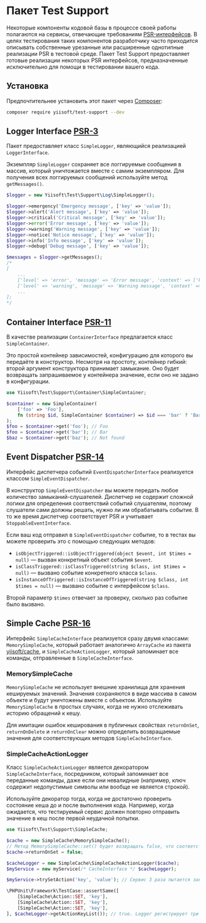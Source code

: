 # Пакет Test Support

Некоторые компоненты кодовой базы в процессе своей работы полагаются на сервисы, отвечающие требованиям [PSR-интерфейсов](https://www.php-fig.org/psr/).
В целях тестирования таких компонентов разработчику часто приходится описывать собственные урезанные или расширенные
однотипные реализации PSR в тестовой среде.
Пакет Test Support предоставляет готовые реализации некоторых PSR интерфейсов, предназначенные исключительно для помощи в тестировании вашего кода.

## Установка

Предпочтительнее установить этот пакет через [Composer](https://getcomposer.org/download/):

```bash
composer require yiisoft/test-support --dev
```

## Logger Interface [PSR-3](https://github.com/php-fig/log)

Пакет предоставляет класс `SimpleLogger`, являющийся реализацией `LoggerInterface`.

Экземпляр `SimpleLogger` сохраняет все логгируемые сообщения в массив, который уничтожается вместе с самим экземпляром.
Для получения всех логгируемых сообщений используйте метод `getMessages()`.

```php
$logger = new Yiisoft\Test\Support\Log\SimpleLogger();

$logger->emergency('Emergency message', ['key' => 'value']);
$logger->alert('Alert message', ['key' => 'value']);
$logger->critical('Critical message', ['key' => 'value']);
$logger->error('Error message', ['key' => 'value']);
$logger->warning('Warning message', ['key' => 'value']);
$logger->notice('Notice message', ['key' => 'value']);
$logger->info('Info message', ['key' => 'value']);
$logger->debug('Debug message', ['key' => 'value']);

$messages = $logger->getMessages();
/*
[
    ...
    ['level' => 'error', 'message' => 'Error message', 'context' => ['key' => 'value']];
    ['level' => 'warning', 'message' => 'Warning message', 'context' => ['key' => 'value']];
    ...
];
*/
```

## Container Interface [PSR-11](https://github.com/php-fig/container)

В качестве реализации `ContainerInterface` предлагается класс `SimpleContainer`.

Это простой контейнер зависимостей, конфигурацию для которого вы передаёте в конструктор.
Несмотря на простоту, контейнер гибкий: второй аргумент конструктора принимает замыкание. Оно
будет возвращать запрашиваемое у контейнера значение, если оно не задано в конфигурации.

```php
use Yiisoft\Test\Support\Container\SimpleContainer;

$container = new SimpleContainer(
    ['foo' => 'Foo'],
    fn (string $id, SimpleContainer $container) => $id === 'bar' ? 'Bar' : 'Not found'
);
$foo = $container->get('foo'); // Foo
$foo = $container->get('bar'); // Bar
$baz = $container->get('baz'); // Not found
```

## Event Dispatcher [PSR-14](https://github.com/php-fig/event-dispatcher)

Интерфейс диспетчера событий `EventDispatcherInterface` реализуется классом `SimpleEventDispatcher`.

В конструктор `SimpleEventDispatcher` вы можете передать любое количество замыканий-слушателей.
Диспетчер не содержит сложной логики для определения соответствий событий слушателям, поэтому слушатели сами должны
решать, нужно ли им обрабатывать событие.
В то же время диспетчер соответствует PSR и учитывает `StoppableEventInterface`.

Если ваш код отправил в `SimpleEventDispatcher` событие, то в тестах вы можете проверить это с помощью следующих методов:

- `isObjectTriggered::isObjectTriggered(object $event, int $times = null)` — вызван конкретный объект события `$event`.
- `isClassTriggered::isClassTriggered(string $class, int $times = null)` — вызвано событие конкретного класса `$class`.
- `isInstanceOfTriggered::isInstanceOfTriggered(string $class, int $times = null)` — вызвано событие с интерфейсом `$class`.

Второй параметр `$times` отвечает за проверку, сколько раз событие было вызвано.

## Simple Cache [PSR-16](https://github.com/php-fig/simple-cache)

Интерфейс `SimpleCacheInterface` реализуется сразу двумя классами:
`MemorySimpleCache`, который работает аналогично `ArrayCache` из пакета
[yiisoft/cache](https://github.com/yiisoft/cache),
и `SimpleCacheActionLogger`, который запоминает все команды, отправленные в `SimpleCacheInterface`.

### MemorySimpleCache

`MemorySimpleCache` не использует внешние хранилища для хранения кешируемых значений. Значения
сохраняются в виде массива в самом объекте и будут уничтожены вместе с объектом.
Используйте `MemorySimpleCache` в простых случаях, когда не нужно отслеживать историю обращений к кешу.

Для имитации ошибок кеширования в публичных свойствах `returnOnSet`, `returnOnDelete` и `returnOnClear`
можно определить возвращаемые значения для соответствующих методов `SimpleCacheInterface`.

### SimpleCacheActionLogger

Класс `SimpleCacheActionLogger` является декоратором `SimpleCacheInterface`, посредником, который запоминает все
переданные команды, даже если они невалидные (например, ключ содержит недопустимые символы или вообще не является
строкой).

Используйте декоратор тогда, когда не достаточно проверить состояние кеша до и после выполнения кода. Например, когда
ожидается, что тестируемый сервис должен повторно отправить значение в кеш после первой неудачной попытки.

```php
use Yiisoft\Test\Support\SimpleCache;

$cache = new SimpleCache\MemorySimpleCache();
// Метод MemorySimpleCache::set() будет возвращать false, что соответствует возникновению ошибки, согласно PSR
$cache->returnOnSet = false;

$cacheLogger = new SimpleCache\SimpleCacheActionLogger($cache);
$myService = new myService(/* CacheInterface */ $cacheLogger);

$myService->trySetAction('key', 'value'); // Сервис 3 раза пытается закешировать значение

\PHPUnit\Framework\TestCase::assertSame([
    [SimpleCache\Action::SET, 'key'],
    [SimpleCache\Action::SET, 'key'],
    [SimpleCache\Action::SET, 'key'],
], $cacheLogger->getActionKeyList()); // true. Logger регистрирует три попытки записи в кеш
```
